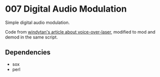 # 007 Digital Audio Modulation
Simple digital audio modulation.

Code from [windytan's article about voice-over-laser](http://www.windytan.com/2013/02/voice-over-laser.html),
modified to mod and demod in the same script. 

## Dependencies
 * sox
 * perl 


